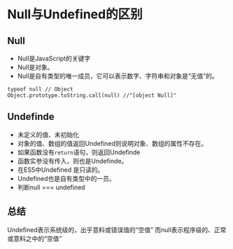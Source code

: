 # Null与Undefined的区别

## Null
* Null是JavaScript的关键字
* Null是对象。
* Null是自有类型的唯一成员，它可以表示数字、字符串和对象是“无值”的。
```
typeof null // Object
Object.prototype.toString.call(null) //"[object Null]"
```


## Undefinde
* 未定义的值、未初始化
* 对象的值、数组的值返回Undefined则说明对象、数组的属性不存在。
* 如果函数没有`return`语句，则返回Undefinde
* 函数实参没有传入，则也是Undefinde。
* 在ES5中Undefined 是只读的。
* Undefined也是自有类型中的一员。
* 判断null === undefined  



## 总结

Undefined表示系统级的，出乎意料或错误值的“空值”
而null表示程序级的、正常或意料之中的“空值”



